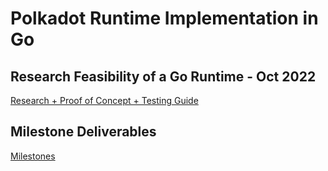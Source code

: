 # Polkadot Runtime Implementation in Go

## Research Feasibility of a Go Runtime - Oct 2022

[Research + Proof of Concept + Testing Guide](https://github.com/LimeChain/gosemble/blob/master/docs/2-go-to-wasm.md)

## Milestone Deliverables

[Milestones](https://github.com/LimeChain/gosemble/blob/master/docs/3-runtime-milestones.md)
